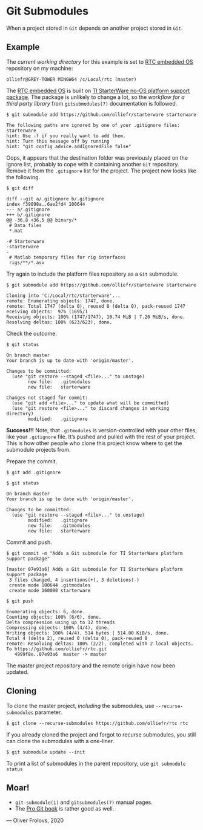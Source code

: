 # Git Submodules

When a project stored in `Git` depends on another project stored in `Git`.

## Example

The *current working directory* for this example is set to [RTC embedded OS](https://github.com/dawbarton/rtc) repository on my machine:

```Shell
olliefr@GREY-TOWER MINGW64 /c/Local/rtc (master)
```

The [RTC embedded OS](https://github.com/dawbarton/rtc) is built on [TI StarterWare no-OS platform support package](https://github.com/dawbarton/starterware). The package is unlikely to change a lot, so the *workflow for a third party library* from `gitsubmodules(7)` documentation is followed.

```Shell
$ git submodule add https://github.com/olliefr/starterware starterware
```

```
The following paths are ignored by one of your .gitignore files:
starterware
hint: Use -f if you really want to add them.
hint: Turn this message off by running
hint: "git config advice.addIgnoredFile false"
```

Oops, it appears that the destination folder was previously placed on the ignore list, probably to cope with it containing another `Git` repository. Remove it from the `.gitignore` list for the project. The project now looks like the following.

```Shell
$ git diff
```

```
diff --git a/.gitignore b/.gitignore
index f39898a..6ae2fd4 100644
--- a/.gitignore
+++ b/.gitignore
@@ -36,8 +36,5 @@ binary/*
 # Data files
 *.mat

-# Starterware
-starterware
-
 # Matlab temporary files for rig interfaces
 rigs/**/*.asv
```

Try again to include the platform files repository as a `Git` submodule.

```Shell
$ git submodule add https://github.com/olliefr/starterware starterware
```

```
Cloning into 'C:/Local/rtc/starterware'...
remote: Enumerating objects: 1747, done.
remote: Total 1747 (delta 0), reused 0 (delta 0), pack-reused 1747 eceiving objects:  97% (1695/1
Receiving objects: 100% (1747/1747), 10.74 MiB | 7.20 MiB/s, done.
Resolving deltas: 100% (623/623), done.
```

Check the outcome.

```Shell
$ git status
```

```
On branch master
Your branch is up to date with 'origin/master'.

Changes to be committed:
  (use "git restore --staged <file>..." to unstage)
        new file:   .gitmodules
        new file:   starterware

Changes not staged for commit:
  (use "git add <file>..." to update what will be committed)
  (use "git restore <file>..." to discard changes in working directory)
        modified:   .gitignore
```

**Success!!!** Note, that `.gitmodules` is version-controlled with your other files, like your `.gitignore` file. It’s pushed and pulled with the rest of your project. This is how other people who clone this project know where to get the submodule projects from.

Prepare the commit.

```Shell
$ git add .gitignore
```

```Shell
$ git status
```

```
On branch master
Your branch is up to date with 'origin/master'.

Changes to be committed:
  (use "git restore --staged <file>..." to unstage)
        modified:   .gitignore
        new file:   .gitmodules
        new file:   starterware
```

Commit and push.

```Shell
$ git commit -m "Adds a Git submodule for TI StarterWare platform support package"
```

```
[master 07e93a6] Adds a Git submodule for TI StarterWare platform support package
 3 files changed, 4 insertions(+), 3 deletions(-)
 create mode 100644 .gitmodules
 create mode 160000 starterware
```

```Shell
$ git push
```

```
Enumerating objects: 6, done.
Counting objects: 100% (6/6), done.
Delta compression using up to 12 threads
Compressing objects: 100% (4/4), done.
Writing objects: 100% (4/4), 514 bytes | 514.00 KiB/s, done.
Total 4 (delta 2), reused 0 (delta 0), pack-reused 0
remote: Resolving deltas: 100% (2/2), completed with 2 local objects.
To https://github.com/olliefr/rtc.git
   4999f8e..07e93a6  master -> master
```

The master project repository and the remote origin have now been updated.

## Cloning

To clone the master project, *including* the submodules, use `--recurse-submodules` parameter.

```Shell
$ git clone --recurse-submodules https://github.com/olliefr/rtc rtc
```

If you already cloned the project and forgot to recurse submodules, you still can clone the submodules with a one-liner.

```Shell
$ git submodule update --init
```

To print a list of submodules in the parent repository, use `git submodule status`

## Moar!

* `git-submodule(1)` and `gitsubmodules(7)` manual pages.
* The [Pro Git book](https://git-scm.com/book/en/v2) is rather good as well.

&mdash; Oliver Frolovs, 2020